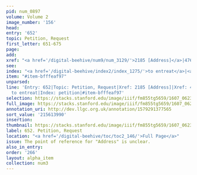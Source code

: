 ```yaml
---
pid: num_0897
volume: Volume 2
image_number: '156'
head:
entry: '652'
topic: Petition, Request
first_letter: 651-675
page:
add:
xref: "<a href='/digital-beehive/num9/num_3129/'>2185 [Address]</a>|4767 [PAGE_MISSING]"
see:
index: "<a href='/digital-beehive/index2/index_1275/'>to entreat</a>|<a href='/digital-beehive/index4/index_2975/'>petition</a>"
item: "#item-bfffeaf97"
unparsed:
line: 'Entry: 652|Topic: Petition, Request|Xref: 2185 [Address]|Xref: 4767 [PAGE_MISSING]|Index:
  to entreat|Index: petition|#item-bfffeaf97'
selection: https://stacks.stanford.edu/image/iiif/fm855tg5659/1607_0623/877,3990,2919,1006/full/0/default.jpg
full_image: https://stacks.stanford.edu/image/iiif/fm855tg5659/1607_0623/full/full/0/default.jpg
annotation_uri: http://dev.llgc.org.uk/annotation/1579291377565
sort_value: '215613990'
insertion:
thumbnail: https://stacks.stanford.edu/image/iiif/fm855tg5659/1607_0623/877,3990,600,180/250,/0/default.jpg
label: 652. Petition, Request
location: "<a href='/digital-beehive/toc/toc2_146/'>Full Page</a>"
issue: The point of reference for "Address" is unclear.
also_in_entry:
order: '266'
layout: alpha_item
collection: num3
---
```

